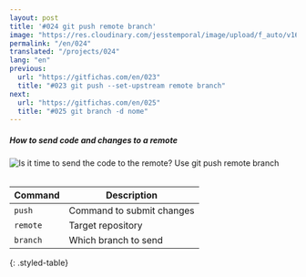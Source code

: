 ```yaml
---
layout: post
title: '#024 git push remote branch'
image: "https://res.cloudinary.com/jesstemporal/image/upload/f_auto/v1642878598/gitfichas/en/024/thumbnail_mytx8a.jpg"
permalink: "/en/024"
translated: "/projects/024"
lang: "en"
previous:
  url: "https://gitfichas.com/en/023"
  title: "#023 git push --set-upstream remote branch"
next:
  url: "https://gitfichas.com/en/025"
  title: "#025 git branch -d nome"
---
```

##### How to send code and changes to a remote

<img alt="Is it time to send the code to the remote? Use git push remote branch" src="https://res.cloudinary.com/jesstemporal/image/upload/v1642878598/gitfichas/en/024/full_bokvd3.jpg"><br><br>

| Command | Description |
|---------|-------------|
| `push` | Command to submit changes |
| `remote` | Target repository |
| `branch` | Which branch to send |
{: .styled-table}
